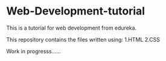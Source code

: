 # Web-Development-tutorial

This is a tutorial for web development from edureka.

This repository contains the files written using:
1.HTML
2.CSS

Work in progresss......
